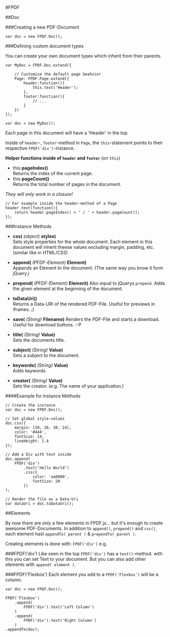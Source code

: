 #FPDF



##Doc

###Creating a new PDF-Document

	var doc = new FPDF.Doc();

###Defining custom document types

You can create your own document types which inherit from their parents.

	var MyDoc = FPDF.Doc.extend({
		
		// Customize the default page beahvior
		Page: FPDF.Page.extend({
			header:function(){
				this.text('Header');
			},
			footer:function(){
				// ...
			}
		})
	});
	
	var doc = new MyDoc();
	
Each page in this document will have a 'Header' in the top.

Inside of `header`-, `footer`-method in `Page`, the `this`-statement points to their respective `FPDF('div')`-instance. 

**Helper functions inside of `header` and `footer`** (on `this`) 		

- this.**pageIndex()**	
	Returns the index of the current page.	
- this.**pageCount()**	
	Returns the total number of pages in the document.

*They will only work in a closure!*
	
	// For example inside the header-method of a Page
	header.text(function(){
		return header.pageIndex() + ' / ' + header.pageCount();
	});



###Instance Methods
- **css(** *(object)* **styles)**		
Sets style properties for the whole document. Each element in this document will inherit theese values excluding margin, padding, etc. (similar like in HTML/CSS)
	
	
- **append(** *(PFDF-Element)* **Element)**		
Appends an Element to the document. (The same way you know it form jQuery.)

	
- **prepend(** *(PFDF-Element)* **Element)**		Also equal to jQuerys `prepend`. Adds the given element at the beginning of the document.

- **toDataUri()**		
	Returns a Data-URI of the rendered PDF-File. Useful for previews in iframes. ;)

- **save(** *(String)* **Filename)**
	Renders the PDF-File and starts a download. Useful for download buttons. :-P

- **title(** *(String)* **Value)**	
	Sets the documents title.
	
- **subject(** *(String)* **Value)**	
	Sets a subject to the document.

- **keywords(** *(String)* **Value)**	
	Adds keywords.
	
- **creator(** *(String)* **Value)**	
	Sets the creator. (e.g. The name of your application.)


####Example for instance Methods

	// Create the instance
	var doc = new FPDF.Doc();
	
	// Set global style-values
	doc.css({
		margin: [20, 20, 30, 24],
		color: '#444',
		fontSize: 14,
		lineHeight: 1.4
	});
	
	// Add a Div with text inside
	doc.append(
		FPDF('div')
			.text('Hello World')
			.css({
				color: 'aa0000',
				fontSize: 20
			})
	);
	
	// Render the file as a Data-Uri
	var dataUri = doc.toDataUri();
	



##Elements

By now there are only a few elements in FPDF.js... but it's enough to create awesome PDF-Documents. In addition to `append()`, `prepend()` and `css()`, each element hast `appendTo( parent )` & `prependTo( parent )`.

Creating elements is done with: `FPDF('div')` e.g.

###FPDF('div')
Like seen in the top `FPDF('div')` has a `text()`-method. with this you can set Text to your document. But you can also add other elements with `append( element )`.

	
###FPDF('Flexbox') 
Each element you add to a `FPDF('Flexbox')` will be a column.
	
	var doc = new FPDF.Doc();
	
	FPDF('Flexbox')
		.append(
			FPDF('div').text('Left Column')
		)
		.append(
			FPDF('div').text('Right Column')
		)
	.appendTo(doc);





